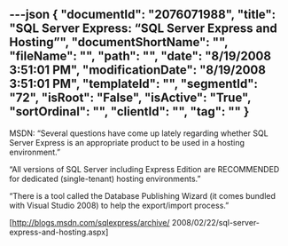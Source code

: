 ---json
{
  "documentId": "2076071988",
  "title": "SQL Server Express: “SQL Server Express and Hosting”",
  "documentShortName": "",
  "fileName": "",
  "path": "",
  "date": "8/19/2008 3:51:01 PM",
  "modificationDate": "8/19/2008 3:51:01 PM",
  "templateId": "",
  "segmentId": "72",
  "isRoot": "False",
  "isActive": "True",
  "sortOrdinal": "",
  "clientId": "",
  "tag": ""
}
---

MSDN: “Several questions have come up lately regarding whether SQL Server Express is an appropriate product to be used in a hosting environment.”

“All versions of SQL Server including Express Edition are RECOMMENDED for dedicated (single-tenant) hosting environments.”

“There is a tool called the Database Publishing Wizard (it comes bundled with Visual Studio 2008) to help the export/import process.”

[http://blogs.msdn.com/sqlexpress/archive/
    2008/02/22/sql-server-express-and-hosting.aspx]
